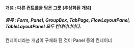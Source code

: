 #### 개념 : 다른 컨트롤을 담은 그릇 (추상화된 개념)
##### 종류 : Form, Panel, GroupBox, TabPage, FlowLayoutPanel, TableLayoutPanel 모두 컨테이너이다.

컨테이너라는 개념이 구체화 된 것이 Panel 등의 컨테이너
